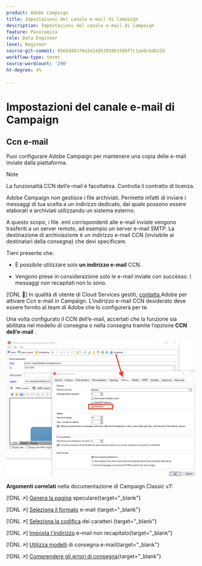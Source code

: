 ```yaml
---
product: Adobe Campaign
title: Impostazioni del canale e-mail di Campaign
description: Impostazioni del canale e-mail di Campaign
feature: Panoramica
role: Data Engineer
level: Beginner
source-git-commit: 0566d40370a3e14d5205861509f7c1ae8cb4b22d
workflow-type: tm+mt
source-wordcount: '290'
ht-degree: 4%

---
```


# Impostazioni del canale e-mail di Campaign

## Ccn e-mail

Puoi configurare Adobe Campaign per mantenere una copia delle e-mail inviate dalla piattaforma.

>[!NOTE]
>La funzionalità CCN dell’e-mail è facoltativa. Controlla il contratto di licenza.

Adobe Campaign non gestisce i file archiviati. Permette infatti di inviare i messaggi di tua scelta a un indirizzo dedicato, dal quale possono essere elaborati e archiviati utilizzando un sistema esterno.

A questo scopo, i file .eml corrispondenti alle e-mail inviate vengono trasferiti a un server remoto, ad esempio un server e-mail SMTP. La destinazione di archiviazione è un indirizzo e-mail CCN (invisibile ai destinatari della consegna) che devi specificare.

Tieni presente che:

* È possibile utilizzare solo **un indirizzo e-mail** CCN.

* Vengono prese in considerazione solo le e-mail inviate con successo. I messaggi non recapitati non lo sono.

[!DNL :speech_balloon:] In qualità di utente di Cloud Services gestiti,  [contatta ](../start/campaign-faq.md#support) Adobe per attivare Ccn e-mail in Campaign. L’indirizzo e-mail CCN desiderato deve essere fornito al team di Adobe che lo configurerà per te.

Una volta configurato il CCN dell’e-mail, accertati che la funzione sia abilitata nel modello di consegna o nella consegna tramite l’opzione **CCN dell’e-mail** .

![](assets/email-bcc.png)


**Argomenti correlati** nella documentazione di Campaign Classic v7:


[!DNL :arrow_upper_right:] [Genera la pagina](https://experienceleague.adobe.com/docs/campaign-classic/using/sending-messages/sending-emails/sending-an-email/email-parameters.html#generating-mirror-page) speculare{target=&quot;_blank&quot;}

[!DNL :arrow_upper_right:] [Seleziona il formato](https://experienceleague.adobe.com/docs/campaign-classic/using/sending-messages/sending-emails/sending-an-email/email-parameters.html#selecting-message-formats) e-mail {target=&quot;_blank&quot;}

[!DNL :arrow_upper_right:] [Seleziona la codifica](https://experienceleague.adobe.com/docs/campaign-classic/using/sending-messages/sending-emails/sending-an-email/email-parameters.html#character-encoding) dei caratteri {target=&quot;_blank&quot;}

[!DNL :arrow_upper_right:] [Imposta l&#39;indirizzo](https://experienceleague.adobe.com/docs/campaign-classic/using/sending-messages/sending-emails/sending-an-email/email-parameters.html#managing-bounce-emails) e-mail non recapitato{target=&quot;_blank&quot;}

[!DNL :arrow_upper_right:] [Utilizza modelli](https://experienceleague.adobe.com/docs/campaign-classic/using/sending-messages/using-delivery-templates/about-templates.html?lang=it) di consegna e-mail{target=&quot;_blank&quot;}

[!DNL :arrow_upper_right:] [Comprendere gli errori di consegna](https://experienceleague.adobe.com/docs/campaign-classic/using/sending-messages/monitoring-deliveries/understanding-delivery-failures.html){target=&quot;_blank&quot;}
